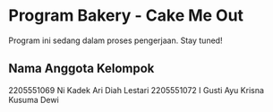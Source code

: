 # Program Bakery - Cake Me Out
Program ini sedang dalam proses pengerjaan. Stay tuned!

## Nama Anggota Kelompok
2205551069 Ni Kadek Ari Diah Lestari
2205551072 I Gusti Ayu Krisna Kusuma Dewi
